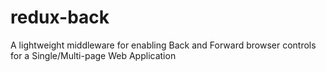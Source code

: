 # redux-back
A lightweight middleware for enabling Back and Forward browser controls for a Single/Multi-page Web Application
